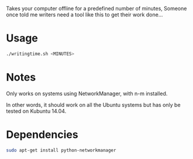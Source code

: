 Takes your computer offline for a predefined number of minutes, Someone once told
me writers need a tool like this to get their work done...

Usage
=====

```bash
./writingtime.sh <MINUTES>
```

Notes
=====

Only works on systems using NetworkManager, with n-m installed.

In other words, it should work on all the Ubuntu systems but has only be tested
on Kubuntu 14.04.

Dependencies
============

```bash
sudo apt-get install python-networkmanager
```
